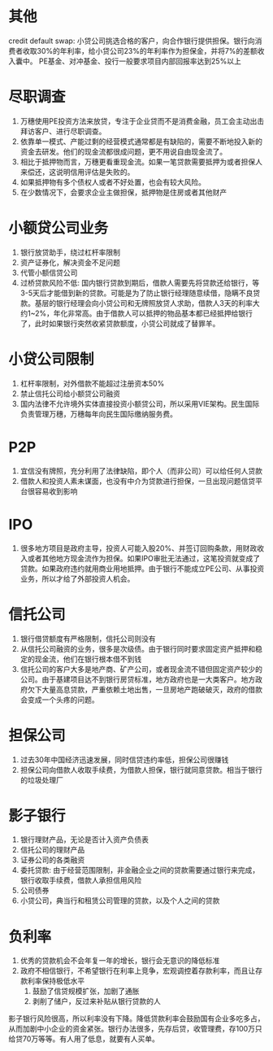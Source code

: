 # 其他

credit default swap: 小贷公司挑选合格的客户，向合作银行提供担保。银行向消费者收取30%的年利率，给小贷公司23%的年利率作为担保金，并将7%的差额收入囊中。 PE基金、对冲基金、投行一般要求项目内部回报率达到25%以上

# 尽职调查

1. 万穗使用PE投资方法来放贷，专注于企业贷而不是消费金融，员工会主动出击拜访客户、进行尽职调查。
2. 依靠单一模式、产能过剩的经营模式通常都是有缺陷的，需要不断地投入新的资金去研发。他们的现金流都很成问题，更不用说自由现金流了。
3. 相比于抵押物而言，万穗更看重现金流。如果一笔贷款需要抵押为或者担保人来偿还，这说明信用评估是失败的。
4. 如果抵押物有多个债权人或者不好处置，也会有较大风险。
5. 在少数情况下，会要求企业主做担保，抵押物是住房或者其他财产

# 小额贷公司业务

1. 银行放贷助手，绕过杠杆率限制
2. 资产证券化，解决资金不足问题
3. 代管小额信贷公司
4. 过桥贷款风险不低: 国内银行贷款到期后，借款人需要先将贷款还给银行，等3-5天后才能借到新的贷款。可能是为了防止银行经理随意续借，隐瞒不良贷款。基层的银行经理会向小贷公司和无牌照放贷人求助，借款人3天的利率大约1~2%，年化非常高。由于借款人可以抵押的物品基本都已经抵押给银行了，此时如果银行突然收紧贷款额度，小贷公司就成了替罪羊。

# 小贷公司限制

1. 杠杆率限制，对外借款不能超过注册资本50%
2. 禁止信托公司给小额贷公司融资
3. 国内法律不允许境外实体直接投资小额贷公司，所以采用VIE架构。民生国际负责管理万穗，万穗每年向民生国际缴纳服务费。

# P2P

1. 宜信没有牌照，充分利用了法律缺陷，即个人（而非公司）可以给任何人贷款
2. 借款人和投资人素未谋面，也没有中介为贷款进行担保，一旦出现问题信贷平台很容易收到影响

# IPO

1. 很多地方项目是政府主导，投资人可能入股20%、并签订回购条款，用财政收入或者其他地方现金流作为担保。如果IPO审批无法通过，这笔投资就变成了贷款。如果政府违约就用商业用地抵押。由于银行不能成立PE公司、从事投资业务，所以才给了外部投资人机会。

# 信托公司

1. 银行借贷额度有严格限制，信托公司则没有
2. 从信托公司融资的业务，很多是次级债。由于银行同时要求固定资产抵押和稳定的现金流，他们在银行根本借不到钱
3. 信托公司的客户大多是地产商、矿产公司，或者现金流不错但固定资产较少的公司。由于基建项目达不到银行房贷标准，地方政府也是一大类客户。地方政府欠下大量高息贷款，严重依赖土地出售，一旦房地产跑破破灭，政府的借款会变成一个头疼的问题。

# 担保公司

1. 过去30年中国经济迅速发展，同时信贷违约率低，担保公司很赚钱
2. 担保公司向借款人收取手续费，为借款人担保，银行就同意贷款。相当于银行的垃圾处理厂

# 影子银行

1. 银行理财产品，无论是否计入资产负债表
2. 信托公司的理财产品
3. 证券公司的各类融资
4. 委托贷款: 由于经营范围限制，非金融企业之间的贷款需要通过银行来完成，银行收取手续费，借款人承担信用风险
5. 公司债券
6. 小贷公司，典当行和租赁公司管理的贷款，以及个人之间的贷款

# 负利率

1. 优秀的贷款机会不会年复一年的增长，银行会无意识的降低标准
2. 政府不相信银行，不希望银行在利率上竞争，宏观调控着存款利率，而且让存款利率保持极低水平
   1. 鼓励了信贷规模扩张，加剧了通胀
   2. 剥削了储户，反过来补贴从银行贷款的人

影子银行风险很高，所以利率没有下降。降低贷款利率会鼓励国有企业多吃多占，从而加剧中小企业的资金紧张。银行办法很多，先存后贷，收管理费，存100万只给贷70万等等。有人用了低息，就要有人买单。